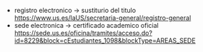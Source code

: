- registro electronico -> sustiturio del titulo https://www.us.es/laUS/secretaria-general/registro-general
- sede electronica -> certificado academico oficial https://sede.us.es/oficina/tramites/acceso.do?id=8229&block=cEstudiantes_1098&blockType=AREAS_SEDE
